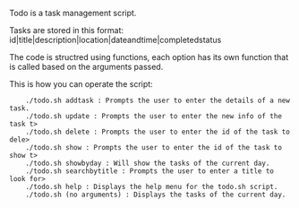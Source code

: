 Todo is a task management script.

Tasks are stored in this format:
        id|title|description|location|dateandtime|completedstatus

The code is structred using functions, each option has its own function that is called based on the arguments passed.

This is how you can operate the script:

        ./todo.sh addtask : Prompts the user to enter the details of a new task.
        ./todo.sh update : Prompts the user to enter the new info of the task t>
        ./todo.sh delete : Prompts the user to enter the id of the task to dele>
        ./todo.sh show : Prompts the user to enter the id of the task to show t>
        ./todo.sh showbyday : Will show the tasks of the current day.
        ./todo.sh searchbytitle : Prompts the user to enter a title to look for>
        ./todo.sh help : Displays the help menu for the todo.sh script.
        ./todo.sh (no arguments) : Displays the tasks of the current day.

